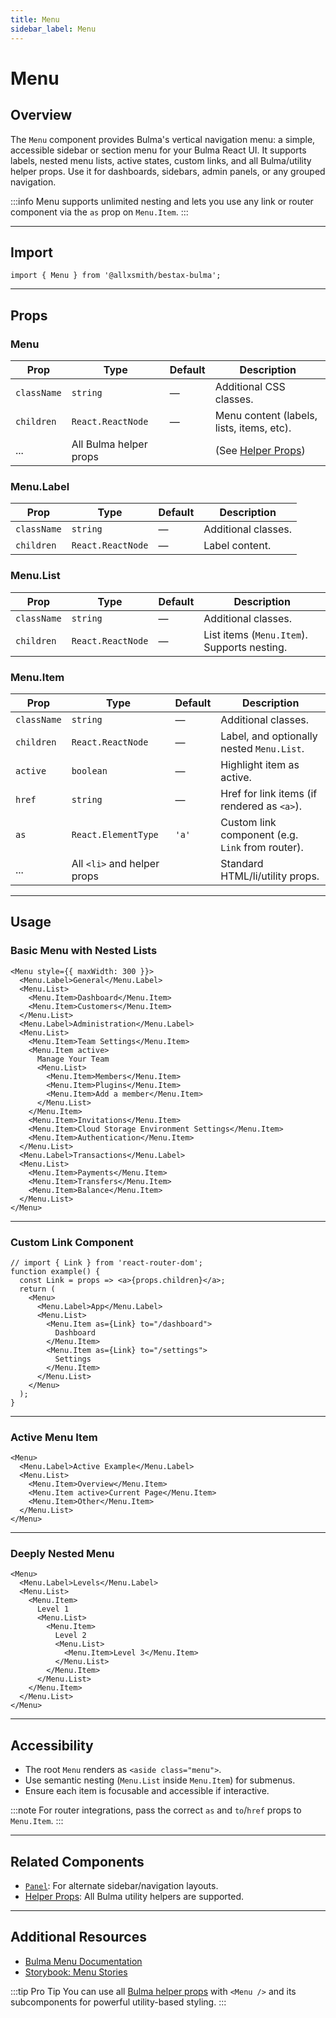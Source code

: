 ```yaml
---
title: Menu
sidebar_label: Menu
---
```


# Menu

## Overview

The `Menu` component provides Bulma's vertical navigation menu: a simple, accessible sidebar or section menu for your Bulma React UI. It supports labels, nested menu lists, active states, custom links, and all Bulma/utility helper props. Use it for dashboards, sidebars, admin panels, or any grouped navigation.

:::info
Menu supports unlimited nesting and lets you use any link or router component via the `as` prop on `Menu.Item`.
:::

---

## Import

```tsx
import { Menu } from '@allxsmith/bestax-bulma';
```

---

## Props

### Menu

| Prop        | Type                   | Default | Description                                      |
| ----------- | ---------------------- | ------- | ------------------------------------------------ |
| `className` | `string`               | —       | Additional CSS classes.                          |
| `children`  | `React.ReactNode`      | —       | Menu content (labels, lists, items, etc).        |
| ...         | All Bulma helper props |         | (See [Helper Props](../helpers/usebulmaclasses)) |

### Menu.Label

| Prop        | Type              | Default | Description         |
| ----------- | ----------------- | ------- | ------------------- |
| `className` | `string`          | —       | Additional classes. |
| `children`  | `React.ReactNode` | —       | Label content.      |

### Menu.List

| Prop        | Type              | Default | Description                                 |
| ----------- | ----------------- | ------- | ------------------------------------------- |
| `className` | `string`          | —       | Additional classes.                         |
| `children`  | `React.ReactNode` | —       | List items (`Menu.Item`). Supports nesting. |

### Menu.Item

| Prop        | Type                        | Default | Description                                      |
| ----------- | --------------------------- | ------- | ------------------------------------------------ |
| `className` | `string`                    | —       | Additional classes.                              |
| `children`  | `React.ReactNode`           | —       | Label, and optionally nested `Menu.List`.        |
| `active`    | `boolean`                   | —       | Highlight item as active.                        |
| `href`      | `string`                    | —       | Href for link items (if rendered as `<a>`).      |
| `as`        | `React.ElementType`         | `'a'`   | Custom link component (e.g. `Link` from router). |
| ...         | All `<li>` and helper props |         | Standard HTML/li/utility props.                  |

---

## Usage

### Basic Menu with Nested Lists

```tsx live
<Menu style={{ maxWidth: 300 }}>
  <Menu.Label>General</Menu.Label>
  <Menu.List>
    <Menu.Item>Dashboard</Menu.Item>
    <Menu.Item>Customers</Menu.Item>
  </Menu.List>
  <Menu.Label>Administration</Menu.Label>
  <Menu.List>
    <Menu.Item>Team Settings</Menu.Item>
    <Menu.Item active>
      Manage Your Team
      <Menu.List>
        <Menu.Item>Members</Menu.Item>
        <Menu.Item>Plugins</Menu.Item>
        <Menu.Item>Add a member</Menu.Item>
      </Menu.List>
    </Menu.Item>
    <Menu.Item>Invitations</Menu.Item>
    <Menu.Item>Cloud Storage Environment Settings</Menu.Item>
    <Menu.Item>Authentication</Menu.Item>
  </Menu.List>
  <Menu.Label>Transactions</Menu.Label>
  <Menu.List>
    <Menu.Item>Payments</Menu.Item>
    <Menu.Item>Transfers</Menu.Item>
    <Menu.Item>Balance</Menu.Item>
  </Menu.List>
</Menu>
```

---

### Custom Link Component

```tsx live
// import { Link } from 'react-router-dom';
function example() {
  const Link = props => <a>{props.children}</a>;
  return (
    <Menu>
      <Menu.Label>App</Menu.Label>
      <Menu.List>
        <Menu.Item as={Link} to="/dashboard">
          Dashboard
        </Menu.Item>
        <Menu.Item as={Link} to="/settings">
          Settings
        </Menu.Item>
      </Menu.List>
    </Menu>
  );
}
```

---

### Active Menu Item

```tsx live
<Menu>
  <Menu.Label>Active Example</Menu.Label>
  <Menu.List>
    <Menu.Item>Overview</Menu.Item>
    <Menu.Item active>Current Page</Menu.Item>
    <Menu.Item>Other</Menu.Item>
  </Menu.List>
</Menu>
```

---

### Deeply Nested Menu

```tsx live
<Menu>
  <Menu.Label>Levels</Menu.Label>
  <Menu.List>
    <Menu.Item>
      Level 1
      <Menu.List>
        <Menu.Item>
          Level 2
          <Menu.List>
            <Menu.Item>Level 3</Menu.Item>
          </Menu.List>
        </Menu.Item>
      </Menu.List>
    </Menu.Item>
  </Menu.List>
</Menu>
```

---

## Accessibility

- The root `Menu` renders as `<aside class="menu">`.
- Use semantic nesting (`Menu.List` inside `Menu.Item`) for submenus.
- Ensure each item is focusable and accessible if interactive.

:::note
For router integrations, pass the correct `as` and `to`/`href` props to `Menu.Item`.
:::

---

## Related Components

- [`Panel`](./panel.md): For alternate sidebar/navigation layouts.
- [Helper Props](../helpers/usebulmaclasses.md): All Bulma utility helpers are supported.

---

## Additional Resources

- [Bulma Menu Documentation](https://bulma.io/documentation/components/menu/)
- [Storybook: Menu Stories](https://bestax.cc/storybook/?path=/story/components-menu--basic)

:::tip Pro Tip
You can use all [Bulma helper props](../helpers/usebulmaclasses.md) with `<Menu />` and its subcomponents for powerful utility-based styling.
:::
